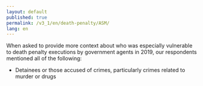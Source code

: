 ```yaml
---
layout: default
published: true
permalink: /v3_1/en/death-penalty/ASM/
lang: en
---
```


When asked to provide more context about who was especially vulnerable to death penalty executions by government agents in 2019, our respondents mentioned all of the following:
-	Detainees or those accused of crimes, particularly crimes related to murder or drugs
